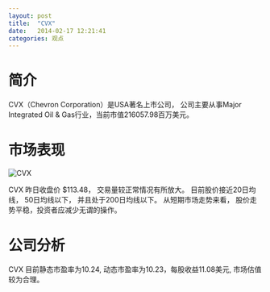 ```yaml
---
layout: post
title:  "CVX"
date:   2014-02-17 12:21:41
categories: 观点
---
```


# 简介
CVX（Chevron Corporation）是USA著名上市公司，
公司主要从事Major Integrated Oil & Gas行业，当前市值216057.98百万美元。

# 市场表现

![CVX](http://finviz.com/chart.ashx?t=CVX&ty=c&ta=1&p=d&s=l)

CVX 昨日收盘价 $113.48，
交易量较正常情况有所放大。
目前股价接近20日均线，
50日均线以下，
并且处于200日均线以下。
从短期市场走势来看，
股价走势平稳，投资者应减少无谓的操作。

# 公司分析
CVX 目前静态市盈率为10.24, 动态市盈率为10.23，每股收益11.08美元,
市场估值较为合理。
